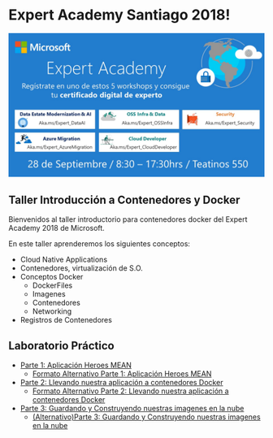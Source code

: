 # Expert Academy Santiago 2018!

 <img width='' src='images/banner.png'/> 

## Taller Introducción a Contenedores y Docker

Bienvenidos al taller introductorio para contenedores docker del Expert Academy 2018 de Microsoft.

En este taller aprenderemos los siguientes conceptos:

*   Cloud Native Applications
*   Contenedores, virtualización de S.O.
*   Conceptos Docker
    *   DockerFiles
    *   Imagenes
    *   Contenedores
    *   Networking
*   Registros de Contenedores

## Laboratorio Práctico
*   [Parte 1: Aplicación Heroes MEAN](https://feranto.github.io/azureDemos/CloudComputing/IAAS-Heroes-App/)
    *   [Formato Alternativo Parte 1: Aplicación Heroes MEAN](https://github.com/feranto/azureDemos/tree/master/CloudComputing/IAAS-Heroes-App)
*   [Parte 2: Llevando nuestra aplicación a contenedores Docker](https://feranto.github.io/azureDemos/OpenDevFrameworks/Docker/Docker-Heroes-App/)
    *   [Formato Alternativo Parte 2: Llevando nuestra aplicación a contenedores Docker](https://github.com/feranto/azureDemos/tree/master/OpenDevFrameworks/Docker/Docker-Heroes-App)
*   [Parte 3: Guardando y Construyendo nuestras imagenes en la nube](https://github.com/Azure/blackbelt-aks-hackfest/blob/master/labs/day1-labs/02-dockerize-apps(alt-acr-build).md)
    *   [(Alternativo)Parte 3: Guardando y Construyendo nuestras imagenes en la nube](https://github.com/Azure/blackbelt-aks-hackfest/blob/master/labs/day1-labs/02-dockerize-apps.md)